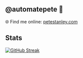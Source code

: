 ## @automatepete 👋

🌐 Find me online: [petestanley.com](pete.stanley.com)

## Stats
[![GitHub Streak](https://streak-stats.demolab.com?user=pete-stanley-movember&theme=vue&hide_border=true&border_radius=5&date_format=M%20j%5B%2C%20Y%5D&mode=weekly&exclude_days=Sun%2CSat)](https://git.io/streak-stats)
